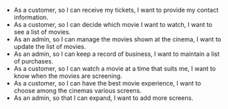 - As a customer, so I can receive my tickets, I want to provide my contact information.
- As a customer, so I can decide which movie I want to watch, I want to see a list of movies.
- As an admin, so I can manage the movies shown at the cinema, I want to update the list of movies.
- As an admin, so I can keep a record of business, I want to maintain a list of purchases.
- As a customer, so I can watch a movie at a time that suits me, I want to know when the movies are screening.
- As a customer, so I can have the best movie experience, I want to choose among the cinemas various screens.
- As an admin, so that I can expand, I want to add more screens.